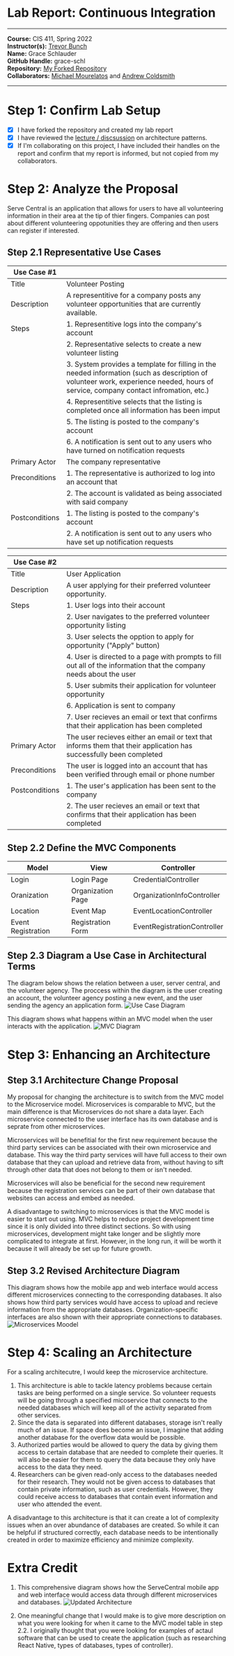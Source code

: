 # Lab Report: Continuous Integration
___
**Course:** CIS 411, Spring 2022  
**Instructor(s):** [Trevor Bunch](https://github.com/trevordbunch)  
**Name:** Grace Schlauder  
**GitHub Handle:** grace-schl  
**Repository:** [My Forked Repository](https://github.com/grace-schl/cis411_lab2_arch)  
**Collaborators:** [Michael Mourelatos](https://github.com/MichaelMourelatos) and [Andrew Coldsmith](https://github.com/andrewcoldsmith)
___

# Step 1: Confirm Lab Setup
- [X] I have forked the repository and created my lab report
- [X] I have reviewed the [lecture / discsussion](../assets/04p1_SolutionArchitectures.pdf) on architecture patterns.
- [X] If I'm collaborating on this project, I have included their handles on the report and confirm that my report is informed, but not copied from my collaborators.

# Step 2: Analyze the Proposal
Serve Central is an application that allows for users to have all volunteering information in their area at the tip of thier fingers. Companies can post about different volunteering oppotunities they are offering and then users can register if interested. 

## Step 2.1 Representative Use Cases  

| Use Case #1 | |
|---|---|
| Title | Volunteer Posting |
| Description | A representitive for a company posts any volunteer opportunities that are currently available. |
| Steps | 1. Representitive logs into the company's account |
| | 2. Representative selects to create a new volunteer listing |
| | 3. System provides a template for filling in the needed information (such as description of volunteer work, experience needed, hours of service, company contact infromation, etc.) |
| | 4. Representitive selects that the listing is completed once all information has been imput | 
| | 5. The listing is posted to the company's account |
| | 6. A notification is sent out to any users who have turned on notification requests |
| Primary Actor | The company representative |
| Preconditions | 1. The representative is authorized to log into an account that |
| | 2. The account is validated as being associated with said company |
| Postconditions | 1. The listing is posted to the company's account |
| | 2. A notification is sent out to any users who have set up notification requests |

| Use Case #2 | |
|---|---|
| Title | User Application |
| Description | A user applying for their preferred volunteer opportunity. |
| Steps | 1. User logs into their account |
| | 2.  User navigates to the preferred volunteer opportunity listing|
| | 3. User selects the opption to apply for opportunity ("Apply" button) |
| | 4. User is directed to a page with prompts to fill out all of the information that the company needs about the user|
| | 5.  User submits their application for volunteer opportunity|
| | 6. Application is sent to company |
| | 7.  User recieves an email or text that confirms that their application has been completed |
| Primary Actor | The user recieves either an email or text that informs them that their application has successfully been completed|
| Preconditions | The user is logged into an account that has been verified through email or phone number|
| Postconditions | 1. The user's application has been sent to the company |
| | 2. The user recieves an email or text that confirms that their application has been completed |

## Step 2.2 Define the MVC Components

| Model | View | Controller |
|---|---|---|
| Login | Login Page | CredentialController |
| Oranization | Organization Page | OrganizationInfoController |
| Location | Event Map | EventLocationController |
| Event Registration | Registration Form | EventRegistrationController |

## Step 2.3 Diagram a Use Case in Architectural Terms
The diagram below shows the relation between a user, server central, and the volunteer agency. The proccess within the diagram is the user creating an account, the volunteer agency posting a new event, and the user sending the agency an application form.
![Use Case Diagram](assets/../../assets/Use_Case_Diagram.jpg)

This diagram shows what happens within an MVC model when the user interacts with the application.
![MVC Diagram](../assets/MVC_diagram.jpg)

# Step 3: Enhancing an Architecture

## Step 3.1 Architecture Change Proposal
My proposal for changing the architecture is to switch from the MVC model to the Microservice model. Microservices is comparable to MVC, but the main difference is that Microservices do not share a data layer. Each microservice connected to the user interface has its own database and is seprate from other microservices.

Microservices will be benefitial for the first new requirement because the third party services can be associated with their own microservice and database. This way the third party services will have full access to their own database that they can upload and retrieve data from, without having to sift through other data that does not belong to them or isn't needed. 

Microservices will also be beneficial for the second new requirement because the registration services can be part of their own database that websites can access and embed as needed.

A disadvantage to switching to microservices is that the MVC model is easier to start out using. MVC helps to reduce project development time since it is only divided into three distinct sections. So with using microservices, development might take longer and be slightly more complicated to integrate at first. However, in the long run, it will be worth it because it will already be set up for future growth.

## Step 3.2 Revised Architecture Diagram
This diagram shows how the mobile app and web interface would access different microservices connecting to the corresponding databases. It also shows how third party services would have access to upload and recieve information from the appropriate databases. Organization-specific interfaces are also shown with their appropriate connections to databases.
![Microservices Moodel](../assets/Microservices_Model.jpg)

# Step 4: Scaling an Architecture
For a scaling architecutre, I would keep the microservice architecture. 

1. This architecture is able to tackle latency problems because certain tasks are being performed on a single service. So volunteer requests will be going through a specified micoservice that connects to the needed databases which will keep all of the activity separated from other services.
2. Since the data is separated into different databases, storage isn't really much of an issue. If space does become an issue, I imagine that adding another database for the overflow data would be possible.
3. Authorized parties would be allowed to query the data by giving them access to certain database that are needed to complete their queries. It will also be easier for them to query the data because they only have access to the data they need.
4. Researchers can be given read-only access to the databases needed for their research. They would not be given access to databases that contain private information, such as user credentials. However, they could receive access to databases that contain event information and user who attended the event. 


A disadvantage to this architecture is that it can create a lot of complexity issues when an over abundance of databases are created. So while it can be helpful if structured correctly, each database needs to be intentionally created in order to maximize efficiency and minimize complexity.


# Extra Credit
1. This comprehensive diagram shows how the ServeCentral mobile app and web interface would access data through different microservices and databases.
![Updated Architecture](../assets/Updated_Microservices_Model.jpg)

2. One meaningful change that I would make is to give more description on what you were looking for when it came to the MVC model table in step 2.2. I originally thought that you were looking for examples of actaul software that can be used to create the application (such as researching React Native, types of databases, types of controller).

